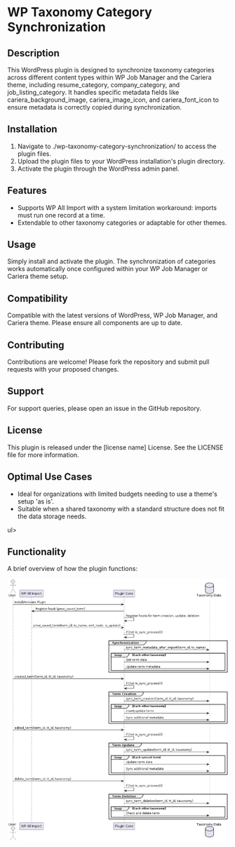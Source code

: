 <h1>WP Taxonomy Category Synchronization</h1>

<h2>Description</h2>
  
<p>This WordPress plugin is designed to synchronize taxonomy categories across different content types within WP Job Manager and the Cariera theme, including resume_category, company_category, and job_listing_category. It handles specific metadata fields like cariera_background_image, cariera_image_icon, and cariera_font_icon to ensure metadata is correctly copied during synchronization.</p>

<h2>Installation</h2>

<ol>
<li>Navigate to ./wp-taxonomy-category-synchronization/ to access the plugin files.</li>
<li>Upload the plugin files to your WordPress installation's plugin directory.</li>
<li>Activate the plugin through the WordPress admin panel.</li>
</ol>

<h2>Features</h2>

<ul>
<li>Supports WP All Import with a system limitation workaround: imports must run one record at a time.</li>
<li>Extendable to other taxonomy categories or adaptable for other themes.</li>
</ul>

<h2>Usage</h2>

<p>Simply install and activate the plugin. The synchronization of categories works automatically once configured within your WP Job Manager or Cariera theme setup.</p>

<h2>Compatibility</h2>

<p>Compatible with the latest versions of WordPress, WP Job Manager, and Cariera theme. Please ensure all components are up to date.</p>

<h2>Contributing</h2>

<p>Contributions are welcome! Please fork the repository and submit pull requests with your proposed changes.</p>

<h2>Support</h2>

<p>For support queries, please open an issue in the GitHub repository.</p>

<h2>License</h2>

<p>This plugin is released under the [license name] License. See the LICENSE file for more information.</p>

<h2>Optimal Use Cases</h2>

<ul>
<li>Ideal for organizations with limited budgets needing to use a theme's setup 'as is'.</li>
<li>Suitable when a shared taxonomy with a standard structure does not fit the data storage needs.</li>
</ul>ul>

<h2>Functionality</h2>

<p>A brief overview of how the plugin functions:</p>

![PlantUML Diagram](/documentation/images/diagram.png)

